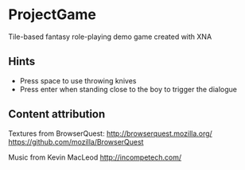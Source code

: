 ProjectGame
===========

Tile-based fantasy role-playing demo game created with XNA

Hints
----

* Press space to use throwing knives
* Press enter when standing close to the boy to trigger the dialogue

Content attribution
-------------------

Textures from BrowserQuest:
http://browserquest.mozilla.org/
https://github.com/mozilla/BrowserQuest

Music from Kevin MacLeod
http://incompetech.com/
